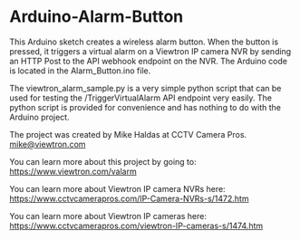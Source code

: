 # Arduino-Alarm-Button
This Arduino sketch creates a wireless alarm button. When the button is pressed, it triggers a virtual alarm on a Viewtron IP camera NVR by sending an HTTP Post to the API webhook endpoint on the NVR.
The Arduino code is located in the Alarm_Button.ino file.

The viewtron_alarm_sample.py is a very simple python script that can be used for testing the /TriggerVirtualAlarm API endpoint very easily. The python script is provided for convenience and has nothing to do with the Arduino project.

The project was created by Mike Haldas at CCTV Camera Pros.
mike@viewtron.com

You can learn more about this project by going to:
https://www.viewtron.com/valarm

You can learn more about Viewtron IP camera NVRs here:
https://www.cctvcamerapros.com/IP-Camera-NVRs-s/1472.htm

You can learn more about Viewtron IP cameras here:
https://www.cctvcamerapros.com/viewtron-IP-cameras-s/1474.htm
